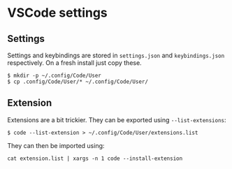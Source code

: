 # VSCode settings

## Settings

Settings and keybindings are stored in `settings.json` and `keybindings.json`
respectively. On a fresh install just copy these.

```
$ mkdir -p ~/.config/Code/User
$ cp .config/Code/User/* ~/.config/Code/User/
```

## Extension

Extensions are a bit trickier. They can be exported using `--list-extensions`:

```
$ code --list-extension > ~/.config/Code/User/extensions.list
```

They can then be imported using:

```
cat extension.list | xargs -n 1 code --install-extension
```